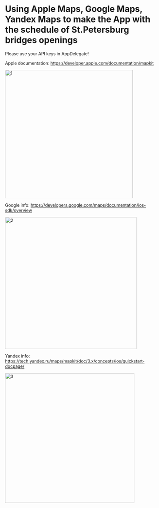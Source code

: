 # Using Apple Maps, Google Maps, Yandex Maps to make the App with the schedule of St.Petersburg bridges openings

 Please use your API keys in AppDelegate!


Apple documentation: 
https://developer.apple.com/documentation/mapkit 

<img width="420" alt="1" src="https://user-images.githubusercontent.com/66295015/131211828-5ef671b0-7363-48e0-9d09-e11ceaf45f3f.png">



Google info:
https://developers.google.com/maps/documentation/ios-sdk/overview

<img width="432" alt="2" src="https://user-images.githubusercontent.com/66295015/131211832-42efebd7-930f-4268-9ad4-031c193bb919.png">





Yandex info: 
https://tech.yandex.ru/maps/mapkit/doc/3.x/concepts/ios/quickstart-docpage/ 


<img width="425" alt="3" src="https://user-images.githubusercontent.com/66295015/131211839-2f34288e-409e-40bf-93c6-f440ce6f2e9f.png">


